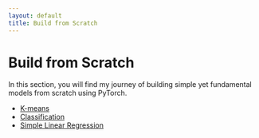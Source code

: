 ```yaml
---
layout: default
title: Build from Scratch
---
```


# Build from Scratch

In this section, you will find my journey of building simple yet fundamental models from scratch using PyTorch.

- [K-means](build/k_means.md)
- [Classification](build/classification.md)
- [Simple Linear Regression](build/simple_linear_regression.html)
